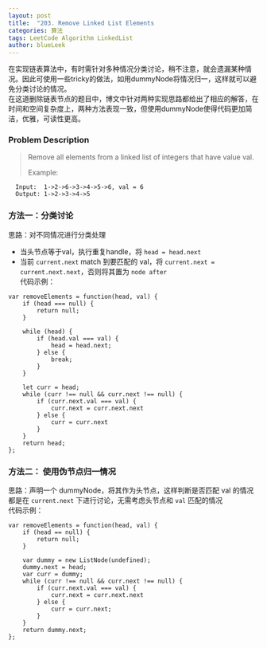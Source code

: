 ```yaml
---
layout: post
title:  "203. Remove Linked List Elements                                            "
categories: 算法
tags: LeetCode Algorithm LinkedList
author: blueLeek
---
```


在实现链表算法中，有时需针对多种情况分类讨论，稍不注意，就会遗漏某种情况。因此可使用一些tricky的做法，如用dummyNode将情况归一，这样就可以避免分类讨论的情况。<br/>
在这道删除链表节点的题目中，博文中针对两种实现思路都给出了相应的解答，在时间和空间复杂度上，两种方法表现一致，但使用dummyNode使得代码更加简洁，优雅，可读性更高。







### Problem Description

>Remove all elements from a linked list of integers that have value val.
>
> Example: <br/>
```
  Input:  1->2->6->3->4->5->6, val = 6
  Output: 1->2->3->4->5
```

### 方法一：分类讨论
思路：对不同情况进行分类处理
* 当头节点等于val，执行重复handle，将 `head = head.next`
* 当前 `current.next` match 到要匹配的 val，将 `current.next = current.next.next`，否则将其置为 `node after` <br/>
代码示例：
```
var removeElements = function(head, val) {
    if (head === null) {
        return null;
    }
    
    while (head) {
        if (head.val === val) {
            head = head.next;
        } else {
            break;
        }
    }
  
    let curr = head;
    while (curr !== null && curr.next !== null) {
        if (curr.next.val === val) {
            curr.next = curr.next.next
        } else {
            curr = curr.next   
        }
    }
    return head;
};
```

### 方法二： 使用伪节点归一情况
思路：声明一个 dummyNode，将其作为头节点，这样判断是否匹配 val 的情况都是在 `current.next` 下进行讨论，无需考虑头节点和 `val` 匹配的情况 <br/>
代码示例：
```
var removeElements = function(head, val) {
    if (head == null) {
        return null;
    }
    
    var dummy = new ListNode(undefined);
    dummy.next = head;
    var curr = dummy;
    while (curr !== null && curr.next !== null) {
        if (curr.next.val === val) {
            curr.next = curr.next.next
        } else {
            curr = curr.next;
        }
    }
    return dummy.next;
};

```

